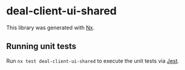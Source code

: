 # deal-client-ui-shared

This library was generated with [Nx](https://nx.dev).

## Running unit tests

Run `nx test deal-client-ui-shared` to execute the unit tests via [Jest](https://jestjs.io).
